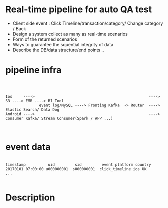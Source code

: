 # Real-time pipeline for auto QA test 

- Client side event : Click Timeline/transaction/category/ Change category / Back
- Design a system collect as many as real-time scenarios 
- Form of the returned scenarios
- Ways to guarantee the squential integrity of data 
- Describe the DB/data structure/end points ..

# pipeline infra 
```



Ios 	---->                                                   ----> S3 ----> EMR ----> BI Tool 
               event log/MySQL ----> Fronting Kafka  -> Router	----> Elastic Search/ Data Dog 	 
Android ---->                                                   ----> Consumer Kafka/ Stream Consumer(Spark / APP ...)



```


# event data  

```

timestamp          uid         sid         event platform country 
20170101 07:00:00 u000000001  s000000001  click_timeline ios UK 
...


```

# Description 

